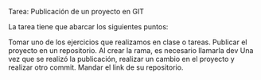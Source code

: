 Tarea: Publicación de un proyecto en GIT

La tarea tiene que abarcar los siguientes puntos:

Tomar uno de los ejercicios que realizamos en clase o tareas.
Publicar el proyecto en un repositorio.
Al crear la rama, es necesario llamarla dev
Una vez que se realizó la publicación, realizar un cambio en el proyecto y realizar otro commit.
Mandar el link de su repositorio.